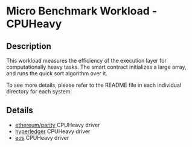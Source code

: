 # Micro Benchmark Workload - CPUHeavy
## Description
This workload measures the efficiency of the execution layer for computationally heavy tasks.
The smart contract initializes a large array, and runs the quick sort algorithm over it.

To see more details, please refer to the README file in each individual directory for each system.

## Details

+ [ethereum/parity](ethereum/README.md) CPUHeavy driver
+ [hyperledger](hyperledger/README.md) CPUHeavy driver
+ [eos](eos/README.md) CPUHeavy driver

